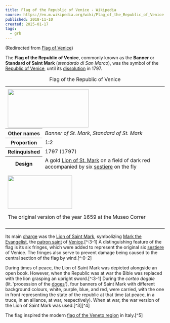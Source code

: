 ```yaml
---
title: Flag of the Republic of Venice - Wikipedia
source: https://en.m.wikipedia.org/wiki/Flag_of_the_Republic_of_Venice
published: 2018-11-10
created: 2025-01-17
tags:
  - grb
---
```

(Redirected from [Flag of Venice](https://en.m.wikipedia.org/w/index.php?title=Flag_of_Venice&redirect=no "Flag of Venice"))

The **Flag of the Republic of Venice**, commonly known as the **Banner** or **Standard of Saint Mark** (*stendardo di San Marco*), was the symbol of the [Republic of Venice](https://en.m.wikipedia.org/wiki/Republic_of_Venice "Republic of Venice"), until its [dissolution](https://en.m.wikipedia.org/wiki/Fall_of_the_Republic_of_Venice "Fall of the Republic of Venice") in 1797.

<table><caption>Flag of the Republic of Venice</caption><tbody><tr><td colspan="2"></td></tr><tr><td colspan="2"><span><a href="https://en.m.wikipedia.org/wiki/File:Flag_of_Republic_of_Venice_(1659-1675).svg"><img src="https://upload.wikimedia.org/wikipedia/commons/thumb/2/27/Flag_of_Republic_of_Venice_%281659-1675%29.svg/255px-Flag_of_Republic_of_Venice_%281659-1675%29.svg.png" width="255" height="121"></a></span></td></tr><tr><th scope="row">Other names</th><td><i>Banner of St. Mark</i>, <i>Standard of St. Mark</i></td></tr><tr><th scope="row">Proportion</th><td>1:2</td></tr><tr><th scope="row">Relinquished</th><td>1797<span>&nbsp;(<span>1797</span>)</span></td></tr><tr><th scope="row">Design</th><td>A gold <a href="https://en.m.wikipedia.org/wiki/Lion_of_St._Mark">Lion of St. Mark</a> on a field of dark red accompanied by six <a href="https://en.m.wikipedia.org/wiki/Sestiere_(Venice)">sestiere</a> on the fly</td></tr><tr><td colspan="2"></td></tr><tr><td colspan="2"></td></tr><tr><td colspan="2"><span><a href="https://en.m.wikipedia.org/wiki/File:(Venice)_Stendardo_Navale_-_Stemma_del_Doge_Domenico_Contarini_-_Museuo_Correr.jpg"><img src="https://upload.wikimedia.org/wikipedia/commons/thumb/d/db/%28Venice%29_Stendardo_Navale_-_Stemma_del_Doge_Domenico_Contarini_-_Museuo_Correr.jpg/203px-%28Venice%29_Stendardo_Navale_-_Stemma_del_Doge_Domenico_Contarini_-_Museuo_Correr.jpg" width="203" height="105"></a></span><p>The original version of the year 1659 at the Museo Correr</p></td></tr><tr><td colspan="2"></td></tr></tbody></table>

Its main [charge](https://en.m.wikipedia.org/wiki/Charge_\(heraldry\) "Charge (heraldry)") was the [Lion of Saint Mark](https://en.m.wikipedia.org/wiki/Lion_of_Saint_Mark "Lion of Saint Mark"), symbolizing [Mark the Evangelist](https://en.m.wikipedia.org/wiki/Mark_the_Evangelist "Mark the Evangelist"), the [patron saint](https://en.m.wikipedia.org/wiki/Patron_saint "Patron saint") of [Venice](https://en.m.wikipedia.org/wiki/Venice "Venice").[^:3-1] A distinguishing feature of the flag is its six fringes, which were added to represent the original six [sestiere](https://en.m.wikipedia.org/wiki/Sestiere "Sestiere") of Venice. The fringes also serve to prevent damage being caused to the central section of the flag by wind.[^:0-2]

During times of peace, the Lion of Saint Mark was depicted alongside an open book. However, when the Republic was at war the Bible was replaced with the lion grasping an upright sword.[^:3-1] During the *corteo dogale* (lit. 'procession of the [doges](https://en.m.wikipedia.org/wiki/Doge_\(title\) "Doge (title)")'), four banners of Saint Mark with different background colours, white, purple, blue, and red, were carried, with the one in front representing the state of the republic at that time (at peace, in a truce, in an alliance, at war, respectively). When at war, the war version of the Lion of Saint Mark was used.[^3][^4]

The flag inspired the modern [flag of the Veneto region](https://en.m.wikipedia.org/wiki/Flag_of_Veneto "Flag of Veneto") in Italy.[^5]